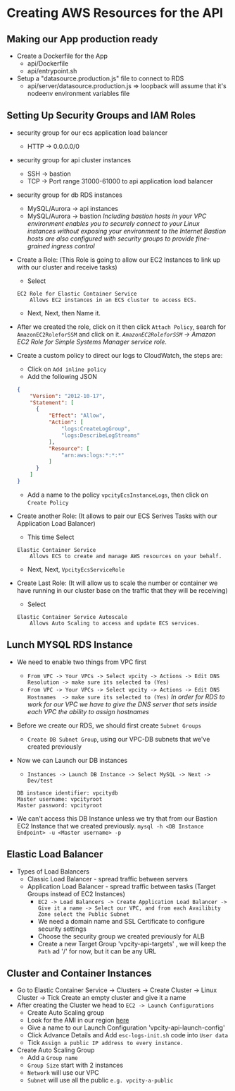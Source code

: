 # Creating AWS Resources for the API
## Making our App production ready
* Create a Dockerfile for the App
  * api/Dockerfile
  * api/entrypoint.sh
* Setup a "datasource.production.js" file to connect to RDS
  * api/server/datasource.production.js => loopback will assume that it's nodeenv environment variables file

## Setting Up Security Groups and IAM Roles
* security group for our ecs application load balancer
  * HTTP ->  0.0.0.0/0
* security group for api cluster instances
  * SSH -> bastion
  * TCP -> Port range 31000-61000  to api application load balancer
* security group for db RDS instances
  * MySQL/Aurora -> api instances
  * MySQL/Aurora -> bastion
 *Including bastion hosts in your VPC environment enables you to securely connect to your Linux instances without exposing your environment to the Internet*
 *Bastion hosts are also configured with security groups to provide fine-grained ingress control*

* Create a Role: (This Role is going to allow our EC2 Instances to link up with our cluster and receive tasks)
  * Select
  ```
  EC2 Role for Elastic Container Service
      Allows EC2 instances in an ECS cluster to access ECS.
  ```
  * Next, Next, then Name it.
  
* After we created the role, click on it then click `Attach Policy`, search for `AmazonEC2RoleforSSM` and click on it.
  *`AmazonEC2RoleforSSM` -> Amazon EC2 Role for Simple Systems Manager service role.*
* Create a custom policy to direct our logs to CloudWatch, the steps are:
  * Click on `Add inline policy`
  * Add the following JSON
  ```json
  {
      "Version": "2012-10-17",
      "Statement": [
        {
            "Effect": "Allow",
            "Action": [
                "logs:CreateLogGroup",
                "logs:DescribeLogStreams"
            ],
            "Resource": [
                "arn:aws:logs:*:*:*"
            ]
        }
      ]
  }
  ```
  * Add a name to the policy `vpcityEcsInstanceLogs`, then click on `Create Policy`

* Create another Role: (It allows to pair our ECS Serives Tasks with our Application Load Balancer)
  * This time Select
  ```
  Elastic Container Service
      Allows ECS to create and manage AWS resources on your behalf.
  ```
  * Next, Next, `VpcityEcsServiceRole`

* Create Last Role: (It will allow us to scale the number or container we have running in our cluster base on the traffic that they will be receiving)
  * Select
  ```
  Elastic Container Service Autoscale
      Allows Auto Scaling to access and update ECS services.
  ```


## Lunch MYSQL RDS Instance

* We need to enable two things from VPC first
  * `From VPC -> Your VPCs -> Select vpcity -> Actions -> Edit DNS Resolution -> make sure its selected to (Yes)`
  * `From VPC -> Your VPCs -> Select vpcity -> Actions -> Edit DNS Hostnames  -> make sure its selected to (Yes)`
  *In order for RDS to work for our VPC we have to give the DNS server that sets inside each VPC the ability to assign hostnames*

* Before we create our RDS, we should first create `Subnet Groups`
  * `Create DB Subnet Group`, using our VPC-DB subnets that we've created previously

* Now we can Launch our DB instances
  * `Instances -> Launch DB Instance -> Select MySQL -> Next -> Dev/test`
  ```
  DB instance identifier: vpcitydb
  Master username: vpcityroot
  Master password: vpcityroot
  ```
* We can't access this DB Instance unless we try that from our Bastion EC2 Instance that we created previously.
  `mysql -h <DB Instance Endpoint> -u <Master username> -p`


## Elastic Load Balancer

* Types of Load Balancers
  * Classic Load Balancer - spread traffic between servers
  * Application Load Balancer - spread traffic between tasks (Target Groups instead of EC2 Instances)
    * `EC2 -> Load Balancers -> Create Application Load Balancer -> Give it a name -> Select our VPC, and from each Availibity Zone select the Public Subnet`
    * We need a domain name and SSL Certificate to configure security settings
    * Choose the security group we created previously for ALB
    * Create a new Target Group 'vpcity-api-targets' , we will keep the `Path` ad '/' for now, but it can be any URL

## Cluster and Container Instances
* Go to Elastic Container Service -> Clusters -> Create Cluster -> Linux Cluster -> Tick Create an empty cluster and give it a name
* After creating the Cluster we head to `EC2 -> Launch Configurations`
  * Create Auto Scaling group
  * Look for the AMI in our region [here](https://docs.aws.amazon.com/AmazonECS/latest/developerguide/ecs-optimized_AMI_launch_latest.html)
  * Give a name to our Launch Configuration 'vpcity-api-launch-config'
  * Click Advance Details and Add `esc-logs-init.sh` code into `User data`
  * Tick `Assign a public IP address to every instance.`
* Create Auto Scaling Group
  * Add a `Group name`
  * `Group Size` start with 2 instances
  * `Network` will use our VPC
  * `Subnet` will use all the public `e.g. vpcity-a-public`
   
